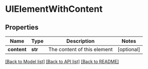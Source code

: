 # UIElementWithContent

## Properties
Name | Type | Description | Notes
------------ | ------------- | ------------- | -------------
**content** | **str** | The content of this element | [optional] 

[[Back to Model list]](../README.md#documentation-for-models) [[Back to API list]](../README.md#documentation-for-api-endpoints) [[Back to README]](../README.md)


